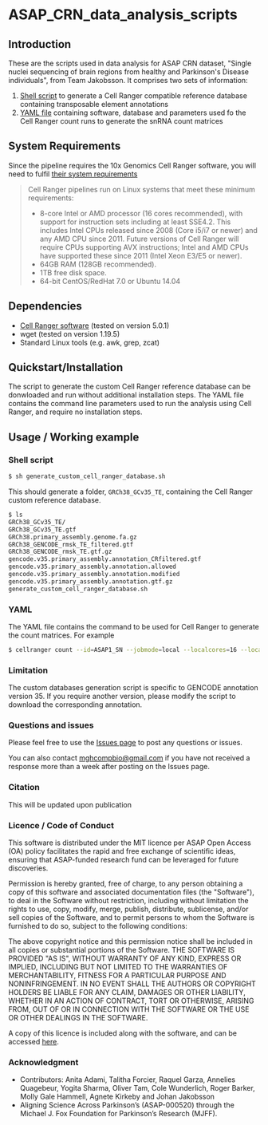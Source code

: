 # ASAP_CRN_data_analysis_scripts

## Introduction
These are the scripts used in data analysis for ASAP CRN dataset, "Single nuclei sequencing of brain regions from healthy and Parkinson's Disease individuals", from Team Jakobsson. It comprises two sets of information:
1) [Shell script](https://github.com/mhammell-laboratory/ASAP_CRN_data_analysis_scripts/blob/main/snRNA_analysis/generate_custom_cell_ranger_database.sh) to generate a Cell Ranger compatible reference database containing transposable element annotations
2) [YAML file](https://github.com/mhammell-laboratory/ASAP_CRN_data_analysis_scripts/tree/main/snRNA_analysis) containing software, database and parameters used fo the Cell Ranger count runs to generate the snRNA count matrices

## System Requirements
Since the pipeline requires the 10x Genomics Cell Ranger software, you will need to fulfil [their system requirements](https://www.10xgenomics.com/support/software/cell-ranger/downloads/cr-system-requirements)
>Cell Ranger pipelines run on Linux systems that meet these minimum requirements:
>   - 8-core Intel or AMD processor (16 cores recommended), with support for instruction sets including at least SSE4.2. This includes Intel CPUs released since 2008 (Core i5/i7 or newer) and any AMD CPU since 2011. Future versions of Cell Ranger will require CPUs supporting AVX instructions; Intel and AMD CPUs have supported these since 2011 (Intel Xeon E3/E5 or newer).
>   - 64GB RAM (128GB recommended).
>   - 1TB free disk space.
>   - 64-bit CentOS/RedHat 7.0 or Ubuntu 14.04

## Dependencies
- [Cell Ranger software](https://www.10xgenomics.com/support/software/cell-ranger/downloads) (tested on version 5.0.1)
- wget (tested on version 1.19.5)
- Standard Linux tools (e.g. awk, grep, zcat)

## Quickstart/Installation
The script to generate the custom Cell Ranger reference database can be donwloaded and run without additional installation steps.
The YAML file contains the command line parameters used to run the analysis using Cell Ranger, and require no installation steps.

## Usage / Working example
### Shell script
```bash
$ sh generate_custom_cell_ranger_database.sh
```
This should generate a folder, `GRCh38_GCv35_TE`, containing the Cell Ranger custom reference database.
``` bash
$ ls
GRCh38_GCv35_TE/
GRCh38_GCv35_TE.gtf
GRCh38.primary_assembly.genome.fa.gz
GRCh38_GENCODE_rmsk_TE_filtered.gtf
GRCh38_GENCODE_rmsk_TE.gtf.gz
gencode.v35.primary_assembly.annotation_CRfiltered.gtf
gencode.v35.primary_assembly.annotation.allowed
gencode.v35.primary_assembly.annotation.modified
gencode.v35.primary_assembly.annotation.gtf.gz
generate_custom_cell_ranger_database.sh
```
### YAML
The YAML file contains the command to be used for Cell Ranger to generate the count matrices. For example
```bash
$ cellranger count --id=ASAP1_SN --jobmode=local --localcores=16 --localmem=128 --transcriptome=GRCh38_GCv35_TE --fastqs=fastqs --sample=ASAP1_PD_NP16-162_SN --include-introns
```

### Limitation
The custom databases generation script is specific to GENCODE annotation version 35. If you require another version, please modify the script to download the corresponding annotation.

### Questions and issues
Please feel free to use the [Issues page](https://github.com/mhammell-laboratory/ASAP_CRN_data_analysis_scripts/issues) to post any questions or issues.

You can also contact mghcompbio@gmail.com if you have not received a response more than a week after posting on the Issues page.

### Citation
This will be updated upon publication

### Licence / Code of Conduct
This software is distributed under the MIT licence per ASAP Open Access (OA) policy facilitates the rapid and free exchange of scientific ideas, ensuring that ASAP-funded research fund can be leveraged for future discoveries.

Permission is hereby granted, free of charge, to any person obtaining a copy of this software and associated documentation files (the "Software"), to deal in the Software without restriction, including without limitation the rights to use, copy, modify, merge, publish, distribute, sublicense, and/or sell copies of the Software, and to permit persons to whom the Software is furnished to do so, subject to the following conditions:

The above copyright notice and this permission notice shall be included in all copies or substantial portions of the Software.
THE SOFTWARE IS PROVIDED "AS IS", WITHOUT WARRANTY OF ANY KIND, EXPRESS OR IMPLIED, INCLUDING BUT NOT LIMITED TO THE WARRANTIES OF MERCHANTABILITY, FITNESS FOR A PARTICULAR PURPOSE AND NONINFRINGEMENT. IN NO EVENT SHALL THE AUTHORS OR COPYRIGHT HOLDERS BE LIABLE FOR ANY CLAIM, DAMAGES OR OTHER LIABILITY, WHETHER IN AN ACTION OF CONTRACT, TORT OR OTHERWISE, ARISING FROM, OUT OF OR IN CONNECTION WITH THE SOFTWARE OR THE USE OR OTHER DEALINGS IN THE SOFTWARE.

A copy of this licence is included along with the software, and can be accessed [here](https://github.com/mhammell-laboratory/ASAP_CRN_data_analysis_scripts/blob/main/LICENSE).

### Acknowledgment
- Contributors: Anita Adami, Talitha Forcier, Raquel Garza, Annelies Quagebeur, Yogita Sharma, Oliver Tam, Cole Wunderlich, Roger Barker, Molly Gale Hammell, Agnete Kirkeby and Johan Jakobsson
- Aligning Science Across Parkinson’s (ASAP-000520) through the Michael J. Fox Foundation for Parkinson’s Research (MJFF).
